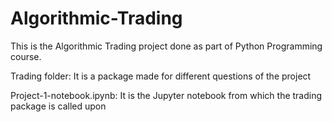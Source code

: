 # Algorithmic-Trading

This is the Algorithmic Trading project done as part of Python Programming course. 

Trading folder: It is a package made for different questions of the project 

Project-1-notebook.ipynb: It is the Jupyter notebook from which the trading package is called upon 
